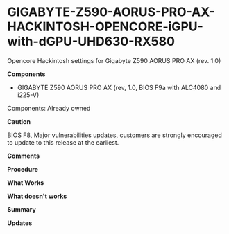 # GIGABYTE-Z590-AORUS-PRO-AX-HACKINTOSH-OPENCORE-iGPU-with-dGPU-UHD630-RX580

Opencore Hackintosh settings for Gigabyte Z590 AORUS PRO AX (rev. 1.0)

**Components**

- GIGABYTE Z590 AORUS PRO AX (rev, 1.0, BIOS F9a with ALC4080 and i225-V)

Components: Already owned

**Caution**

BIOS F8, Major vulnerabilities updates, customers are strongly encouraged to update to this release at the earliest.

**Comments**

**Procedure**

**What Works**

**What doesn't works**

**Summary**

**Updates**